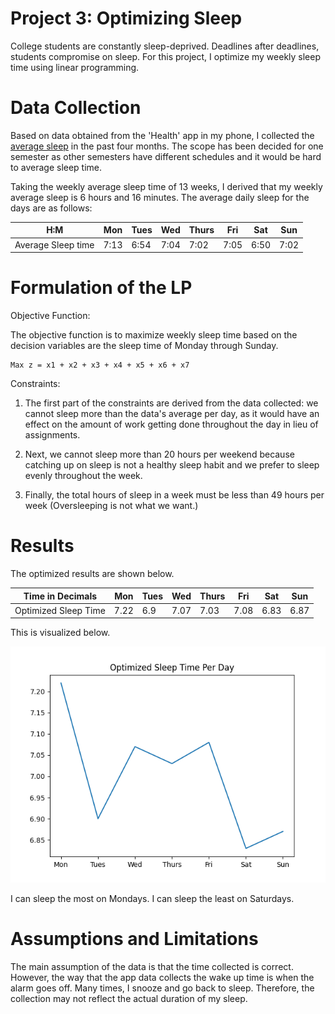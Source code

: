 # Project 3: Optimizing Sleep
College students are constantly sleep-deprived. Deadlines after deadlines, students compromise on sleep. For this project, I optimize my weekly sleep time using linear programming.

# Data Collection
Based on data obtained from the 'Health' app in my phone, I collected the [average sleep](./sleep_data.csv) in the past four months.
The scope has been decided for one semester as other semesters have different schedules and it would be hard to average sleep time.

Taking the weekly average sleep time of 13 weeks, I derived that my weekly average sleep is 6 hours and 16 minutes. 
The average daily sleep for the days are as follows:

H:M | Mon | Tues | Wed | Thurs | Fri | Sat | Sun
-- | -- | -- | -- | -- | -- | -- | --
Average Sleep time | 7:13 | 6:54| 7:04 | 7:02 | 7:05| 6:50 | 7:02

# Formulation of the LP

Objective Function:

The objective function is to maximize weekly sleep time based on the decision variables are the sleep time of Monday through Sunday. 
```(python)
Max z = x1 + x2 + x3 + x4 + x5 + x6 + x7
```

Constraints:
1. The first part of the constraints are derived from the data collected: we cannot sleep more than the data's average per day, as it would have an effect on the amount of work getting done throughout the day in lieu of assignments.

2. Next, we cannot sleep more than 20 hours per weekend because catching up on sleep is not a healthy sleep habit and we prefer to sleep evenly throughout the week.
3. Finally, the total hours of sleep in a week must be less than 49 hours per week (Oversleeping is not what we want.)

# Results

The optimized results are shown below. 

Time in Decimals | Mon | Tues | Wed | Thurs | Fri | Sat | Sun
-- | -- | -- | -- | -- | -- | -- | --
Optimized Sleep Time | 7.22| 6.9 | 7.07 | 7.03 | 7.08 | 6.83 | 6.87

This is visualized below.

![Result Graph](output.png)

I can sleep the most on Mondays. I can sleep the least on Saturdays.

# Assumptions and Limitations
The main assumption of the data is that the time collected is correct. However, the way that the app data collects the wake up time is when the alarm goes off. Many times, I snooze and go back to sleep. Therefore, the collection may not reflect the actual duration of my sleep.